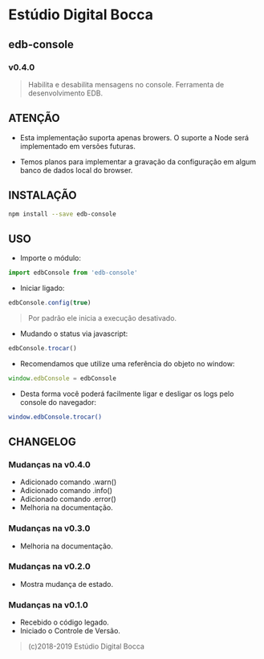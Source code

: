 # Estúdio Digital Bocca

## edb-console

### v0.4.0

> Habilita e desabilita mensagens no console. Ferramenta de desenvolvimento EDB.

## ATENÇÃO

- Esta implementação suporta apenas browers. O suporte a Node será implementado em versões futuras.

- Temos planos para implementar a gravação da configuração em algum banco de dados local do browser.

## INSTALAÇÃO

```bash
npm install --save edb-console
```

## USO

- Importe o módulo:

```js
import edbConsole from 'edb-console'
```

- Iniciar ligado:

```js
edbConsole.config(true)
```

> Por padrão ele inicia a execução desativado.

- Mudando o status via javascript:

```js
edbConsole.trocar()
```

- Recomendamos que utilize uma referência do objeto no window:

```js
window.edbConsole = edbConsole
```

- Desta forma você poderá facilmente ligar e desligar os logs pelo console do navegador:

```bash
window.edbConsole.trocar()
```

## CHANGELOG

### Mudanças na v0.4.0

- Adicionado comando .warn()
- Adicionado comando .info()
- Adicionado comando .error()
- Melhoria na documentação.

### Mudanças na v0.3.0

- Melhoria na documentação.

### Mudanças na v0.2.0

- Mostra mudança de estado.

### Mudanças na v0.1.0

- Recebido o código legado.
- Iniciado o Controle de Versão.

> (c)2018-2019 Estúdio Digital Bocca
